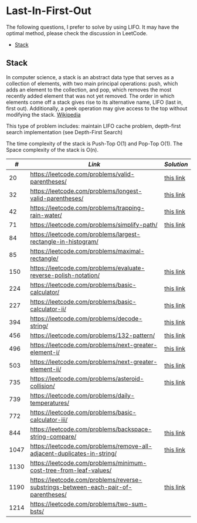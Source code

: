 # Last-In-First-Out

The following questions, I prefer to solve by using LIFO. It may have the optimal method, please check the discussion in LeetCode.  

* [Stack](##Stack)

## Stack

In computer science, a stack is an abstract data type that serves as a collection of elements, with two main principal operations: push, which adds an element to the collection, and pop, which removes the most recently added element that was not yet removed. The order in which elements come off a stack gives rise to its alternative name, LIFO (last in, first out). Additionally, a peek operation may give access to the top without modifying the stack. [Wikipedia](https://en.wikipedia.org/wiki/Stack_(abstract_data_type))

This type of problem includes: maintain LIFO cache problem, depth-first search implementation (see Depth-First Search)

The time complexity of the stack is Push-Top O(1) and Pop-Top O(1). The Space complexity of the stack is O(n). 

| *#* | *Link* |*Solution* |
| ---- | --------------------------------- | --------------------------------- |
| 20 | https://leetcode.com/problems/valid-parentheses/ | [this link](../practice/solution/0020_valid_parentheses.py) |
| 32 | https://leetcode.com/problems/longest-valid-parentheses/ | [this link](../practice/solution/0032_longest_valid_parentheses.py) |
| 42 | https://leetcode.com/problems/trapping-rain-water/ | [this link](../practice/solution/0042_trapping_rain_water.py) |
| 71 | https://leetcode.com/problems/simplify-path/ | [this link](../practice/solution/0071_simplify_path.py) |
| 84 | https://leetcode.com/problems/largest-rectangle-in-histogram/ | |
| 85 | https://leetcode.com/problems/maximal-rectangle/ | |
| 150 | https://leetcode.com/problems/evaluate-reverse-polish-notation/ | [this link](../practice/solution/0150_evaluate_reverse_polish_notation.py) |
| 224 | https://leetcode.com/problems/basic-calculator/ | [this link](../practice/solution/0224_basic_calculator.py) |
| 227 | https://leetcode.com/problems/basic-calculator-ii/ | [this link](../practice/solution/0227_basic_calculator_ii.py) |
| 394 | https://leetcode.com/problems/decode-string/ | [this link](../practice/solution/0394_decode_string.py) |
| 456 | https://leetcode.com/problems/132-pattern/ | [this link](../practice/solution/0456_132_pattern.py) |
| 496 | https://leetcode.com/problems/next-greater-element-i/ | [this link](../practice/solution/0469_next_greater_element_i.py) |
| 503 | https://leetcode.com/problems/next-greater-element-ii/ | [this link](../practice/solution/0503_next_greater_element_ii.py) |
| 735 | https://leetcode.com/problems/asteroid-collision/ | [this link](../practice/solution/0735_asteroid_collision.py) |
| 739 | https://leetcode.com/problems/daily-temperatures/ | |
| 772 | https://leetcode.com/problems/basic-calculator-iii/ | |
| 844 | https://leetcode.com/problems/backspace-string-compare/ | [this link](../practice/solution/0844_backspace_string_compare.py) |
| 1047 | https://leetcode.com/problems/remove-all-adjacent-duplicates-in-string/ | [this link](../practice/solution/1047_remove_all_adjacent_duplicates_in_string.py) |
| 1130 | https://leetcode.com/problems/minimum-cost-tree-from-leaf-values/ | |
| 1190 | https://leetcode.com/problems/reverse-substrings-between-each-pair-of-parentheses/ | [this link](../practice/solution/1190_reverse_substrings_between_each_pair_of_parentheses.py) |
| 1214 | https://leetcode.com/problems/two-sum-bsts/ | |